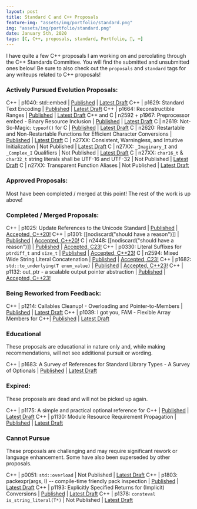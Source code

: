 ```yaml
---
layout: post
title: Standard C and C++ Proposals
feature-img: "assets/img/portfolio/standard.png"
img: "assets/img/portfolio/standard.png"
date: January 5th, 2020
tags: [C, C++, proposals, standard, Portfolio, 🚌, ⌨️]
---
```


I have quite a few C++ proposals I am working on and percolating through the C++ Standards Committee. You will find the submitted and unsubmitted ones below! Be sure to also check out the `proposals` and `standard` tags for any writeups related to C++ proposals!


### Actively Pursued Evolution Proposals:

C++       | p1040: std::embed | [Published](https://wg21.link/p1040) | [Latest Draft](/_vendor/future_cxx/papers/d1040.html)
C++       | p1629: Standard Text Encoding | [Published](https://wg21.link/p1629) | [Latest Draft](/_vendor/future_cxx/papers/d1629.html)
C++       | p1664: Reconstructible Ranges | [Published](https://wg21.link/p1664) | [Latest Draft](/_vendor/future_cxx/papers/d1664.html)
C++ and C | n2592 + p1967: Preprocessor embed - Binary Resource Inclusion | [Published](https://wg21.link/p1967) | [Latest Draft](/_vendor/future_cxx/papers/C%20-%20embed.html)
C         | n2619: Not-So-Magic: `typeof()` for C | [Published](http://www.open-std.org/jtc1/sc22/wg14/www/docs/n2593.htm) | [Latest Draft](/_vendor/future_cxx/papers/C%20-%20typeof.html)
C         | n2620: Restartable and Non-Restartable Functions for Efficient Character Conversions | [Published](http://www.open-std.org/jtc1/sc22/wg14/www/docs/n2595.pdf) | [Latest Draft](/_vendor/future_cxx/papers/C%20-%20Efficient%20Character%20Conversions.html)
C         | n27XX: Consistent, Warningless, and Intuitive Initialization | Not Published | [Latest Draft](/_vendor/future_cxx/papers/C%20-%20Consistent,%20Warningless,%20and%20Intuitive%20Initialization%20with%20%7B%7D.html)
C         | n27XX: `_Imaginary_I` and `_Complex_I` Qualifiers | Not Published | [Latest Draft](/_vendor/future_cxx/papers/C%20-%20_Imaginary_I%20and%20_Complex_I%20Qualifiers.html)
C         | n27XX: `char16_t` & `char32_t` string literals shall be UTF-16 and UTF-32 | Not Published | [Latest Draft](/_vendor/future_cxx/papers/C%20-%20char16_t%20&%20char32_t%20string%20literals%20shall%20be%20UTF-16%20&%20UTF-32.html)
C         | n27XX: Transparent Function Aliases | Not Published | [Latest Draft](/_vendor/future_cxx/papers/C%20-%20Function%20Aliases.html)


### Approved Proposals:

Most have been completed / merged at this point! The rest of the work is up above!


### Completed / Merged Proposals:

C++ | p1025: Update References to the Unicode Standard | [Published](https://wg21.link/p1025) | [Accepted, C++20!](https://wg21.link/p1025)
C++ | p1301: [[nodiscard("should have a reason")]] | [Published](https://wg21.link/p1301) | [Accepted, C++20!](/_vendor/future_cxx/papers/d1301.html)
C   | n2448: [[nodiscard("should have a reason")]] | [Published](http://www.open-std.org/jtc1/sc22/wg14/www/docs/n2448.pdf) | [Accepted, C23!](/_vendor/future_cxx/papers/C%20-%20nodiscard.html)
C++ | p0330: Literal Suffixes for `ptrdiff_t` and `size_t` | [Published](https://wg21.link/p0330) | [Accepted, C++23!](/_vendor/future_cxx/papers/d0330.html)
C   | n2594: Mixed Wide String Literal Concatenation | [Published](http://www.open-std.org/jtc1/sc22/wg14/www/docs/n2594.htm) | [Accepted, C23!](/_vendor/future_cxx/papers/C%20-%20Mixed%20Wide%20String%20Literal%20Concatenation.html)
C++ | p1682: `std::to_underlying(T enum_value)` | [Published](https://wg21.link/p1682) | [Accepted, C++23!](/_vendor/future_cxx/papers/d1682.html)
C++ | p1132: out_ptr - a scalable output pointer abstraction | [Published](https://wg21.link/p1132) | [Accepted, C++23!](/_vendor/future_cxx/papers/d1132.html)



### Being Reworked from Feedback:

C++ | p1214: Callables Cleanup! - Overloading and Pointer-to-Members | [Published](https://wg21.link/p1214) | [Latest Draft](/_vendor/future_cxx/papers/d1214.html)
C++ | p1039: I got you, FAM - Flexible Array Members for C++| [Published](https://wg21.link/p1039) | [Latest Draft](/_vendor/future_cxx/papers/d1039.html)


### Educational

These proposals are educational in nature only and, while making recommendations, will not see additional pursuit or wording.

C++ | p1683: A Survey of References for Standard Library Types - A Survey of Optionals | [Published](https://wg21.link/p1683) | [Latest Draft](/_vendor/future_cxx/papers/d1683.html)


### Expired:

These proposals are dead and will not be picked up again.


C++ | p1175: A simple and practical optional reference for C++ | [Published](https://wg21.link/p1175) | [Latest Draft](/_vendor/future_cxx/papers/d1175.html)
C++ | p1130: Module Resource Requirement Propagation | [Published](https://wg21.link/p1130) | [Latest Draft](https://thephd.github.io/_vendor/future_cxx/papers/d1130.html)


### Cannot Pursue

These proposals are challenging and may require significant rework or language enhancement. Some have also been superseded by other proposals.

C++ | p0051: `std::overload` | Not Published | [Latest Draft](/_vendor/future_cxx/papers/d0051.html)
C++ | p1803: packexpr(args, I) -- compile-time friendly pack inspection | [Published](https://wg21.link/p1803) | [Latest Draft](/_vendor/future_cxx/papers/d1803.html)
C++ | p1193: Explicitly Specified Returns for (Implicit) Conversions | [Published](https://wg21.link/p1193) | [Latest Draft](/_vendor/future_cxx/papers/d1193.html)
C++ | p1378: `consteval is_string_literal(T*)` | Not Published | [Latest Draft](/_vendor/future_cxx/papers/d1378.html)
